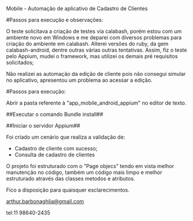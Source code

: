 
Mobile - Automação de aplicativo de Cadastro de Clientes

#Passos para execução e observações:

  O teste solicitava a criação de testes via calabash, porém estou com um ambiente novo em Windows e me deparei com diversos problemas para criação do ambiente em calabash. Alterei versões do ruby, da gem calabash-android, dentre outras várias outras tentativas.
  Assim, fiz o teste pelo Appium, mudei o framework, mas utilizei os demais pré requisitos solicitados;
  

 Não realizei as automação da edição de cliente pois não consegui simular no aplicativo, apresentou um problema ao acessar a edição.

#Passos para execução:

Abrir a pasta referente à "app_mobile_android_appium" no editor de texto.

##Executar o comando Bundle install##

##Iniciar o servidor Appium##


Foi criado um cenário que realiza a validação de:

 - Cadastro de cliente com sucesso;
 - Consulta de cadastro de clientes
 
O projeto foi estruturado com o "Page objecs" tendo em vista melhor manutenção no código, também um código mais limpo e melhor estruturado através das classes metodos e atributos.

Fico a disposição para quaisquer esclarecimentos.

arthur.barbonaghlia@gmail.com

tel:11 98640-2435

